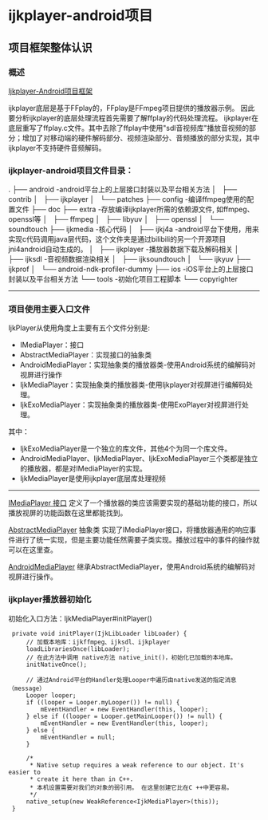 
# ijkplayer-android项目

## 项目框架整体认识

### 概述
[Ijkplayer-Android项目框架](https://blog.csdn.net/weixin_39799839/article/details/79186034?utm_medium=distribute.pc_relevant.none-task-blog-BlogCommendFromMachineLearnPai2-1.pc_relevant_is_cache&depth_1-utm_source=distribute.pc_relevant.none-task-blog-BlogCommendFromMachineLearnPai2-1.pc_relevant_is_cache)

ijkplayer底层是基于FFplay的，FFplay是FFmpeg项目提供的播放器示例。
因此要分析ijkplayer的底层处理流程首先需要了解ffplay的代码处理流程。
ijkplayer在底层重写了ffplay.c文件。其中去除了ffplay中使用"sdl音视频库"播放音视频的部分；增加了对移动端的硬件解码部分、视频渲染部分、音频播放的部分实现，其中ijkplayer不支持硬件音频解码。

### ijkplayer-android项目文件目录：
  .
 ├── android    -android平台上的上层接口封装以及平台相关方法
 │   ├── contrib
 │   ├── ijkplayer
 │   └── patches
 ├── config     -编译ffmpeg使用的配置文件
 ├── doc
 ├── extra  -存放编译ijkplayer所需的依赖源文件, 如ffmpeg、openssl等
 │   ├── ffmpeg
 │   ├── libyuv
 │   ├── openssl
 │   └── soundtouch
 ├── ijkmedia   -核心代码
 │   ├── ijkj4a     -android平台下使用，用来实现c代码调用java层代码，这个文件夹是通过bilibili的另一个开源项目jni4android自动生成的。
 │   ├── ijkplayer      -播放器数据下载及解码相关
 │   ├── ijksdl     -音视频数据渲染相关
 │   ├── ijksoundtouch
 │   └── ijkyuv
 ├── ijkprof
 │   └── android-ndk-profiler-dummy
 ├── ios    -iOS平台上的上层接口封装以及平台相关方法
 └── tools    -初始化项目工程脚本
     └── copyrighter
- - - - - - - - - - - - - - - - - - - - - - - - - -

### 项目使用主要入口文件

  IjkPlayer从使用角度上主要有五个文件分别是:
  
   
  - IMediaPlayer：接口
  - AbstractMediaPlayer：实现接口的抽象类
  - AndroidMediaPlayer：实现抽象类的播放器类-使用Android系统的编解码对视屏进行操作
  - IjkMediaPlayer：实现抽象类的播放器类-使用Ijkplayer对视屏进行编解码处理。
  - IjkExoMediaPlayer：实现抽象类的播放器类-使用ExoPlayer对视屏进行处理。
  
  其中：
  
  - IjkExoMediaPlayer是一个独立的库文件，其他4个为同一个库文件。
  - AndroidMediaPlayer、IjkMediaPlayer、IjkExoMediaPlayer三个类都是独立的播放器，都是对IMediaPlayer的实现。
  - IjkMediaPlayer是使用ijkplayer底层库处理视频
 
  
  - - - - - - - - - - - - - - - - - - - - - - - - - -
  
  [IMediaPlayer 接口](https://github.com/bilibili/ijkplayer/blob/master/android/ijkplayer/ijkplayer-java/src/main/java/tv/danmaku/ijk/media/player/IMediaPlayer.java)
  定义了一个播放器的类应该需要实现的基础功能的接口，所以播放视屏的功能函数在这里都能找到。
  
  [AbstractMediaPlayer](https://github.com/bilibili/ijkplayer/blob/master/android/ijkplayer/ijkplayer-java/src/main/java/tv/danmaku/ijk/media/player/AbstractMediaPlayer.java) 抽象类
  实现了IMediaPlayer接口，将播放器通用的响应事件进行了统一实现，但是主要功能任然需要子类实现。播放过程中的事件的操作就可以在这里查。
  
  [AndroidMediaPlayer](https://github.com/bilibili/ijkplayer/blob/master/android/ijkplayer/ijkplayer-java/src/main/java/tv/danmaku/ijk/media/player/AndroidMediaPlayer.java)
  继承AbstractMediaPlayer，使用Android系统的编解码对视屏进行操作。
  
 ### ijkplayer播放器初始化
 
 初始化入口方法：IjkMediaPlayer#initPlayer()
 
     private void initPlayer(IjkLibLoader libLoader) {
         // 加载本地库：ijkffmpeg、ijksdl、ijkplayer
         loadLibrariesOnce(libLoader);
         // 在此方法中调用 native方法 native_init()，初始化已加载的本地库。
         initNativeOnce();
         
         // 通过Android平台的Handler处理Looper中遍历由native发送的指定消息（message）
         Looper looper;
         if ((looper = Looper.myLooper()) != null) {
             mEventHandler = new EventHandler(this, looper);
         } else if ((looper = Looper.getMainLooper()) != null) {
             mEventHandler = new EventHandler(this, looper);
         } else {
             mEventHandler = null;
         }
 
         /*
          * Native setup requires a weak reference to our object. It's easier to
          * create it here than in C++.
          * 本机设置需要对我们的对象的弱引用。 在这里创建它比在C ++中更容易。
          */
         native_setup(new WeakReference<IjkMediaPlayer>(this));
     }
  
  
  